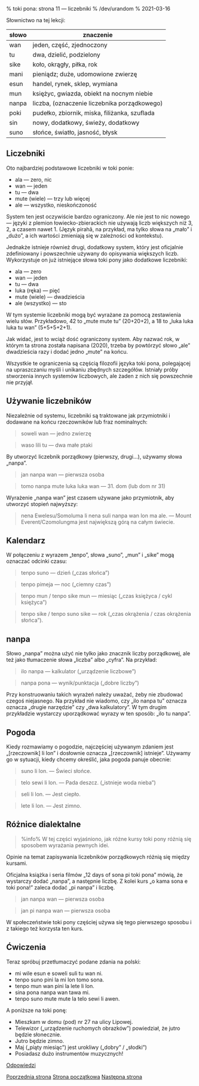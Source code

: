 % toki pona: strona 11 — liczebniki
% /dev/urandom
% 2021-03-16

Słownictwo na tej lekcji:

| słowo | znaczenie |
|----|----|
| wan | jeden, część, zjednoczony |
| tu | dwa, dzielić, podzielony |
| sike | koło, okrągły, piłka, rok |
| mani | pieniądz; duże, udomowione zwierzę |
| esun | handel, rynek, sklep, wymiana |
| mun | księżyc, gwiazda, obiekt na nocnym niebie |
| nanpa | liczba, (oznaczenie liczebnika porządkowego) |
| poki | pudełko, zbiornik, miska, filiżanka, szuflada |
| sin | nowy, dodatkowy, świeży, dodatkowy |
| suno | słońce, światło, jasność, błysk |

## Liczebniki

Oto najbardziej podstawowe liczebniki w toki ponie:

* ala — zero, nic
* wan — jeden
* tu — dwa
* mute (wiele) — trzy lub więcej
* ale — wszystko, nieskończoność

System ten jest oczywiście bardzo ograniczony. Ale nie jest to nic nowego — języki
z plemion łowiecko-zbierackich nie używają liczb większych niż 3, 2, a czasem
nawet 1. (Język pirahã, na przykład, ma tylko słowa na „mało” i „dużo”, a ich wartości
zmieniają się w zależności od kontekstu).

Jednakże istnieje również drugi, dodatkowy system, który jest oficjalnie zdefiniowany
i powszechnie używany do opisywania większych liczb. Wykorzystuje on już istniejące
słowa toki pony jako dodatkowe liczebniki:

* ala — zero
* wan — jeden
* tu — dwa
* luka (ręka) — pięć
* mute (wiele) — dwadzieścia
* ale (wszystko) — sto

W tym systemie liczebniki mogą być wyrażane za pomocą zestawienia wielu słów.
Przykładowo, 42 to „mute mute tu” (20+20+2), a 18 to „luka luka luka tu wan”
(5+5+5+2+1).

Jak widać, jest to wciąż dość ograniczony system. Aby nazwać rok, w którym ta strona
została napisana (2020), trzeba by powtórzyć słowo „ale” dwadzieścia razy i dodać
jedno „mute” na końcu.

Wszystkie te ograniczenia są częścią filozofii języka toki pona, polegającej
na upraszczaniu myśli i unikaniu zbędnych szczegółów. Istniały próby stworzenia
innych systemów liczbowych, ale żaden z nich się powszechnie nie przyjął.

## Używanie liczebników

Niezależnie od systemu, liczebniki są traktowane jak przymiotniki i dodawane na końcu
rzeczowników lub fraz nominalnych:

> soweli wan — jedno zwierzę

> waso lili tu — dwa małe ptaki

By utworzyć liczebnik porządkowy (pierwszy, drugi...), używamy słowa „nanpa”.

> jan nanpa wan — pierwsza osoba

> tomo nanpa mute luka luka wan — 31\. dom (lub dom nr 31)

Wyrażenie „nanpa wan” jest czasem używane jako przymiotnik, aby utworzyć
stopień najwyższy:

> nena Ewelesu/Somoluma li nena suli nanpa wan lon ma ale. — Mount Everent/Czomolungma
jest największą górą na całym świecie.

## Kalendarz

W połączeniu z wyrazem „tenpo”, słowa „suno”, „mun” i „sike” mogą oznaczać
odcinki czasu:

> tenpo suno — dzień („czas słońca”)

> tenpo pimeja — noc („ciemny czas”)

> tenpo mun / tenpo sike mun — miesiąc („czas księżyca / cykl księżyca”)

> tenpo sike / tenpo suno sike — rok („czas okrążenia / czas okrążenia słońca”).

## nanpa

Słowo „nanpa” można użyć nie tylko jako znacznik liczby porządkowej, ale też jako
tłumaczenie słowa „liczba” albo „cyfra”. Na przykład:

> ilo nanpa — kalkulator („urządzenie liczbowe”)

> nanpa pona — wynik/punktacja („dobre liczby”)

Przy konstruowaniu takich wyrażeń należy uważać, żeby nie zbudować czegoś
niejasnego. Na przykład nie wiadomo, czy „ilo nanpa tu” oznacza oznacza „drugie
narzędzie” czy „dwa kalkulatory”. W tym drugim przykładzie wystarczy uporządkować
wyrazy w ten sposób: „ilo tu nanpa”.

## Pogoda

Kiedy rozmawiamy o pogodzie, najczęściej używanym zdaniem jest „[rzeczownik] li lon”
i dosłownie oznacza „[rzeczownik] istnieje”. Używamy go w sytuacji, kiedy chcemy
określić, jaka pogoda panuje obecnie:

> suno li lon. — Świeci słońce.

> telo sewi li lon. — Pada deszcz. („istnieje woda nieba”)

> seli li lon. — Jest ciepło.

> lete li lon. — Jest zimno.

## Różnice dialektalne

> %info%
> W tej części wyjaśniono, jak różne kursy toki pony różnią się
> sposobem wyrażania pewnych idei.

Opinie na temat zapisywania liczebników porządkowych różnią się między kursami.

Oficjalna książka i seria filmów „12 days of sona pi toki pona” mówią, że wystarczy
dodać „nanpa”, a następnie liczbę. Z kolei kurs „o kama sona e toki pona!” zaleca
dodać „pi nanpa” i liczbę.

> jan nanpa wan — pierwsza osoba

> jan pi nanpa wan — pierwsza osoba

W społeczeństwie toki pony częściej używa się tego pierwszego sposobu i z takiego
też korzysta ten kurs.

## Ćwiczenia

Teraz spróbuj przetłumaczyć podane zdania na polski:

* mi wile esun e soweli suli tu wan ni. 
* tenpo suno pini la mi lon tomo sona.
* tenpo mun wan pini la lete li lon.
* sina pona nanpa wan tawa mi.
* tenpo suno mute mute la telo sewi li awen.

A poniższe na toki ponę:

* Mieszkam w domu (pod) nr 27 na ulicy Lipowej.
* Telewizor („urządzenie ruchomych obrazków”) powiedział, że jutro będzie słonecznie.
* Jutro będzie zimno.
* Maj („piąty miesiąc”) jest urokliwy („dobry” / „słodki”)
* Posiadasz dużo instrumentów muzycznych!

[Odpowiedzi](pl_answers.html#p11)

[Poprzednia strona](pl_10.html) [Strona początkowa](pl_index.html) [Następna strona](pl_12.html)
